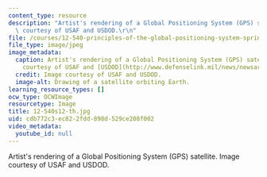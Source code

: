 ```yaml
---
content_type: resource
description: "Artist's rendering of a Global Positioning System (GPS) satellite. Image\
  \ courtesy of USAF and USDOD.\r\n"
file: /courses/12-540-principles-of-the-global-positioning-system-spring-2012/cdb772c3ec822fdd898d529ce208f002_12-540s12-th.jpg
file_type: image/jpeg
image_metadata:
  caption: Artist's rendering of a Global Positioning System (GPS) satellite. (Image
    courtesy of USAF and [USDOD](http://www.defenselink.mil/news/newsarticle.aspx?id=42805).)
  credit: Image courtesy of USAF and USDOD.
  image-alt: Drawing of a satellite orbiting Earth.
learning_resource_types: []
ocw_type: OCWImage
resourcetype: Image
title: 12-540s12-th.jpg
uid: cdb772c3-ec82-2fdd-898d-529ce208f002
video_metadata:
  youtube_id: null
---
```

Artist's rendering of a Global Positioning System (GPS) satellite. Image courtesy of USAF and USDOD.


